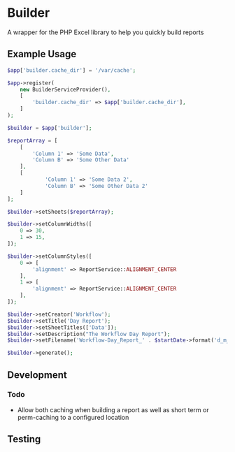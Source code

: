 # Builder

A wrapper for the PHP Excel library to help you quickly build reports

## Example Usage

```php
$app['builder.cache_dir'] = '/var/cache';

$app->register(
    new BuilderServiceProvider(),
    [
        'builder.cache_dir' => $app['builder.cache_dir'],
    ]
);
```

```php
$builder = $app['builder'];

$reportArray = [
    [
        'Column 1' => 'Some Data',
        'Column B' => 'Some Other Data'
    ],
    [
            'Column 1' => 'Some Data 2',
            'Column B' => 'Some Other Data 2'
    ]
];

$builder->setSheets($reportArray);

$builder->setColumnWidths([
    0 => 30,
    1 => 15,
]);

$builder->setColumnStyles([
    0 => [
        'alignment' => ReportService::ALIGNMENT_CENTER
    ],
    1 => [
        'alignment' => ReportService::ALIGNMENT_CENTER
    ],
]);

$builder->setCreator('Workflow');
$builder->setTitle('Day Report');
$builder->setSheetTitles(['Data']);
$builder->setDescription("The Workflow Day Report");
$builder->setFilename('Workflow-Day_Report_' . $startDate->format('d_m_Y'));

$builder->generate();
```

## Development

### Todo

* Allow both caching when building a report as well as short term or perm-caching to a configured location

## Testing

